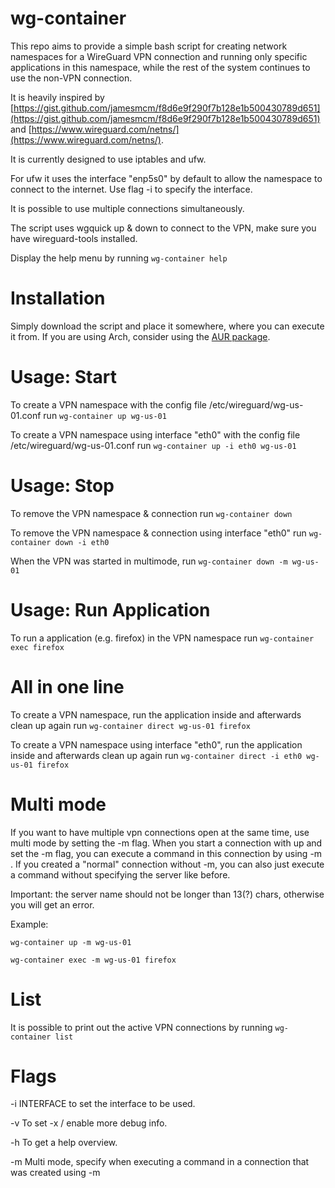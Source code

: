 # wg-container
This repo aims to provide a simple bash script for creating network namespaces for a WireGuard VPN connection and running only specific applications in this namespace, while the rest of the system continues to use the non-VPN connection.

It is heavily inspired by [https://gist.github.com/jamesmcm/f8d6e9f290f7b128e1b500430789d651](https://gist.github.com/jamesmcm/f8d6e9f290f7b128e1b500430789d651) and [https://www.wireguard.com/netns/](https://www.wireguard.com/netns/).

It is currently designed to use iptables and ufw.

For ufw it uses the interface "enp5s0" by default to allow the namespace to connect to the internet. Use flag -i to specify the interface.

It is possible to use multiple connections simultaneously.

The script uses wgquick up & down to connect to the VPN, make sure you have wireguard-tools installed.

Display the help menu by running ```wg-container help```

# Installation
Simply download the script and place it somewhere, where you can execute it from. If you are using Arch, consider using the [AUR package](https://aur.archlinux.org/packages/wg-container).

# Usage: Start
To create a VPN namespace with the config file /etc/wireguard/wg-us-01.conf run ```wg-container up wg-us-01```

To create a VPN namespace using interface "eth0" with the config file /etc/wireguard/wg-us-01.conf run ```wg-container up -i eth0 wg-us-01```

# Usage: Stop
To remove the VPN namespace & connection run ```wg-container down```

To remove the VPN namespace & connection using interface "eth0" run ```wg-container down -i eth0```

When the VPN was started in multimode, run ```wg-container down -m wg-us-01```

# Usage: Run Application
To run a application (e.g. firefox) in the VPN namespace run ```wg-container exec firefox```

# All in one line
To create a VPN namespace, run the application inside and afterwards clean up again run ```wg-container direct wg-us-01 firefox```

To create a VPN namespace using interface "eth0", run the application inside and afterwards clean up again run ```wg-container direct -i eth0 wg-us-01 firefox```

# Multi mode
If you want to have multiple vpn connections open at the same time, use multi mode by setting the -m flag. When you start a connection with up and set the -m flag, you can execute a command in this connection by using -m <servername>. If you created a "normal" connection without -m, you can also just execute a command without specifying the server like before.

Important: the server name should not be longer than 13(?) chars, otherwise you will get an error.

Example:

```wg-container up -m wg-us-01```

```wg-container exec -m wg-us-01 firefox```

# List
It is possible to print out the active VPN connections by running ```wg-container list```

# Flags
-i INTERFACE to set the interface to be used.

-v To set -x / enable more debug info.

-h To get a help overview.

-m Multi mode, specify when executing a command in a connection that was created using -m

